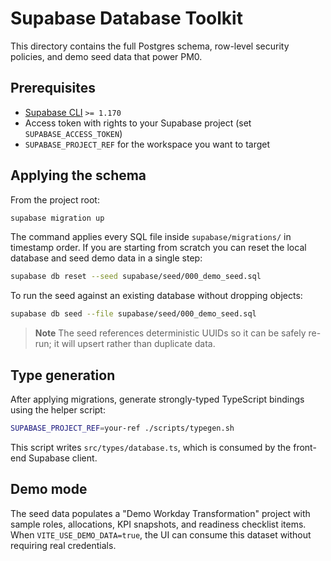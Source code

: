 # Supabase Database Toolkit

This directory contains the full Postgres schema, row-level security policies, and demo seed data that power PM0.

## Prerequisites

- [Supabase CLI](https://supabase.com/docs/guides/cli) `>= 1.170`
- Access token with rights to your Supabase project (set `SUPABASE_ACCESS_TOKEN`)
- `SUPABASE_PROJECT_REF` for the workspace you want to target

## Applying the schema

From the project root:

```bash
supabase migration up
```

The command applies every SQL file inside `supabase/migrations/` in timestamp order. If you are starting from scratch you can reset the local database and seed demo data in a single step:

```bash
supabase db reset --seed supabase/seed/000_demo_seed.sql
```

To run the seed against an existing database without dropping objects:

```bash
supabase db seed --file supabase/seed/000_demo_seed.sql
```

> **Note**
> The seed references deterministic UUIDs so it can be safely re-run; it will upsert rather than duplicate data.

## Type generation

After applying migrations, generate strongly-typed TypeScript bindings using the helper script:

```bash
SUPABASE_PROJECT_REF=your-ref ./scripts/typegen.sh
```

This script writes `src/types/database.ts`, which is consumed by the front-end Supabase client.

## Demo mode

The seed data populates a "Demo Workday Transformation" project with sample roles, allocations, KPI snapshots, and readiness checklist items. When `VITE_USE_DEMO_DATA=true`, the UI can consume this dataset without requiring real credentials.

